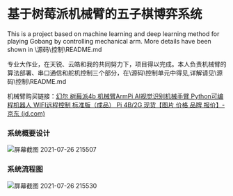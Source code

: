 # 基于树莓派机械臂的五子棋博弈系统
This is a project based on machine learning and deep learning method for playing Gobang by controlling mechanical arm. More details have been shown in \源码\控制\README.md

专业大作业，在天锐、云皓和我的共同努力下，项目得以完成。本人负责机械臂的算法部署、串口通信和舵机控制三个部分，在\源码\控制单元中得见,详解请见\源码\控制\README.md

机械臂购买链接：[幻尔 树莓派4b 机械臂ArmPi AI视觉识别机械手臂 Python可编程机器人 WIFI远程控制 标准版（成品） Pi 4B/2G 现货【图片 价格 品牌 报价】-京东 (jd.com)](https://item.jd.com/10020757990850.html#none)

### 系统概要设计
![屏幕截图 2021-07-26 215507](https://user-images.githubusercontent.com/60317828/127077602-43ea4c68-2e19-40f8-9330-94e93ca1041d.png)

### 系统流程图
![屏幕截图 2021-07-26 215530](https://user-images.githubusercontent.com/60317828/127077624-e797436f-ec0b-4d2b-a37e-c77ffc860e32.png)

